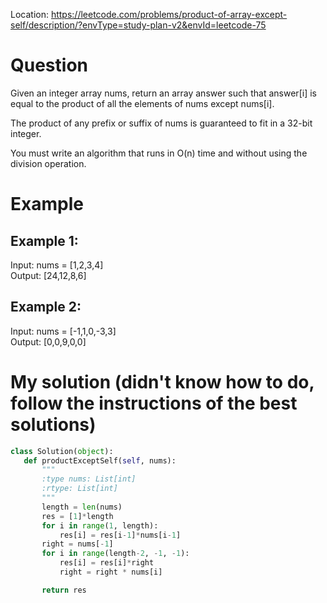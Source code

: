 Location: https://leetcode.com/problems/product-of-array-except-self/description/?envType=study-plan-v2&envId=leetcode-75

# Question
Given an integer array nums, return an array answer such that answer[i] is equal to the product of all the elements of nums except nums[i].

The product of any prefix or suffix of nums is guaranteed to fit in a 32-bit integer.

You must write an algorithm that runs in O(n) time and without using the division operation.

# Example

## Example 1:

Input: nums = [1,2,3,4]\
Output: [24,12,8,6]
## Example 2:

Input: nums = [-1,1,0,-3,3]\
Output: [0,0,9,0,0]

 # My solution (didn't know how to do, follow the instructions of the best solutions)
 ```python
class Solution(object):
    def productExceptSelf(self, nums):
        """
        :type nums: List[int]
        :rtype: List[int]
        """
        length = len(nums)
        res = [1]*length
        for i in range(1, length):
            res[i] = res[i-1]*nums[i-1]
        right = nums[-1]
        for i in range(length-2, -1, -1):
            res[i] = res[i]*right
            right = right * nums[i]

        return res
```
